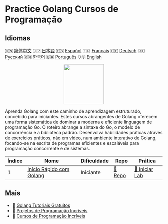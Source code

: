 # Practice Golang Cursos de Programação

## Idiomas

🇨🇳 [简体中文](README_zh.md) 🇯🇵 [日本語](README_ja.md) 🇪🇸 [Español](README_es.md) 🇫🇷 [Français](README_fr.md) 🇩🇪 [Deutsch](README_de.md) 🇷🇺 [Русский](README_ru.md) 🇰🇷 [한국어](README_ko.md) 🇧🇷 [Português](README_pt.md) 🇺🇸 [English](README.md) 

<div align="center">
<img width="128px" src="https://file.labex.io/path/YgASYacMNI6I.png">
</div>

Aprenda Golang com este caminho de aprendizagem estruturado, concebido para iniciantes. Estes cursos abrangentes de Golang oferecem uma forma sistemática de dominar a moderna e eficiente linguagem de programação Go. O roteiro abrange a sintaxe do Go, o modelo de concorrência e a biblioteca padrão. Desenvolva habilidades práticas através de exercícios práticos, não em vídeo, num ambiente interativo de Golang, focando-se na escrita de programas eficientes e escaláveis para programação concorrente e de sistemas.

|   Índice | Nome                                                                        | Dificuldade   | Repo                                                         | Prática                                                           |
|----------|-----------------------------------------------------------------------------|---------------|--------------------------------------------------------------|-------------------------------------------------------------------|
|        1 | [Início Rápido com Golang](https://labex.io/pt/courses/quick-start-with-go) | Iniciante     | [🔗 Repo](https://github.com/labex-labs/quick-start-with-go) | [🚀 Iniciar Lab](https://labex.io/pt/courses/quick-start-with-go) |

## Mais

- 🔗 [Golang Tutoriais Gratuitos](https://github.com/labex-labs/go-free-tutorials)
- 🔗 [Projetos de Programação Incríveis](https://github.com/labex-labs/awesome-programming-projects)
- 🔗 [Cursos de Programação Incríveis](https://github.com/labex-labs/awesome-programming-courses)

